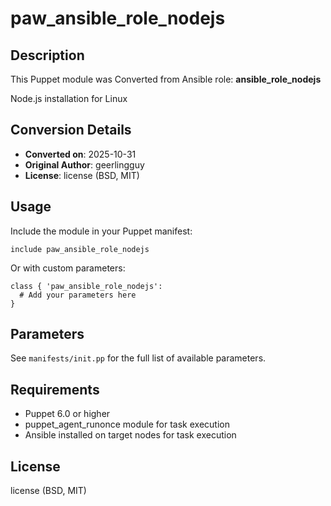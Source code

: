 # paw_ansible_role_nodejs

## Description

This Puppet module was Converted from Ansible role: **ansible_role_nodejs**

Node.js installation for Linux

## Conversion Details

- **Converted on**: 2025-10-31
- **Original Author**: geerlingguy
- **License**: license (BSD, MIT)

## Usage

Include the module in your Puppet manifest:

```puppet
include paw_ansible_role_nodejs
```

Or with custom parameters:

```puppet
class { 'paw_ansible_role_nodejs':
  # Add your parameters here
}
```

## Parameters

See `manifests/init.pp` for the full list of available parameters.

## Requirements

- Puppet 6.0 or higher
- puppet_agent_runonce module for task execution
- Ansible installed on target nodes for task execution

## License

license (BSD, MIT)
